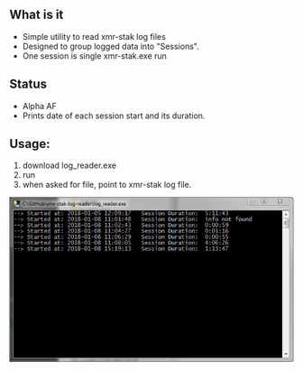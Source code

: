 ## What is it
- Simple utility to read xmr-stak log files
- Designed to group logged data into "Sessions". 
- One session is single xmr-stak.exe run

## Status
- Alpha AF
- Prints date of each session start and its duration.

## Usage:
1. download log_reader.exe
2. run
3. when asked for file, point to xmr-stak log file.


![](screenshot.JPG)
